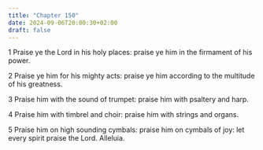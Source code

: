 ```yaml
---
title: "Chapter 150"
date: 2024-09-06T20:00:30+02:00
draft: false
---
```



1 Praise ye the Lord in his holy places: praise ye him in the firmament of his power.

2 Praise ye him for his mighty acts: praise ye him according to the multitude of his greatness.

3 Praise him with the sound of trumpet: praise him with psaltery and harp.

4 Praise him with timbrel and choir: praise him with strings and organs.

5 Praise him on high sounding cymbals: praise him on cymbals of joy: let every spirit praise the Lord. Alleluia.


